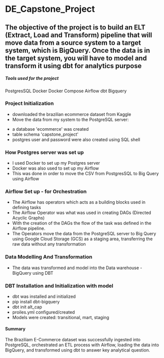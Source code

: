 # DE_Capstone_Project


## The objective of the project is to build an ELT (Extract, Load and Transform) pipeline that will move data from a source system to a target system, which is BigQuery. Once the data is in the target system, you will have to model and transform it using dbt for analytics purpose ##

##### Tools used for the project ######
PostgresSQL
Docker
Docker Compose
Airflow
dbt
Bigquery

### Project Initialization ###
* downloaded the brazilian ecommerce dataset from Kaggle
* Move the data from my system to the PostgreSQL server: 
 - a database 'ecommerce' was created
 - table schema 'capstone_project'
 - postgres user and password were also created using SQL shell

### How Postgres server was set up
- I used Docker to set up my Postgres server
- Docker was also used to set up my Airflow
- This was done in order to move the CSV from PostgresSQL to Big Query using Airflow
 
 ### Airflow Set up - for Orchestration ###
 - The Airflow has operators which acts as a building blocks used in defining tasks
 - The Airflow Operator was what was used in creating DAGs (Directed Acyclic Graphs)
 - With the creation of the DAGs the flow of the task was defined in the Airflow pipeline.
 - The Operators move the data from the PostgreSQL server to Big Query using Google Cloud Storage (GCS) as a staging area, transferring the raw data without any transformation

 ### Data Modelling And Transformation ###
 - The data was transformed and model into the Data warehouse - BigQuery using DBT

### DBT Installation and Initialization with model
- dbt was installed and initialized
- pip install dbt-bigquery
- dbt init alt_cap
- proiles.yml configured/created
- Models were created: transitional, mart, staging

#### Summary ####
The Braziliam E-Commerce dataset was successfully ingested into PostgreSQL, orchestrated an ETL process with Airflow, loading the data into BigQuery, and transformed using dbt to answer key analytical question.
